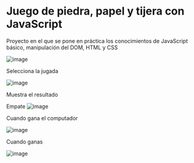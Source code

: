 # Juego de  piedra, papel y tijera con JavaScript 

Proyecto en el que se  pone en  práctica  los  conocimientos  de JavaScript  básico, manipulación del DOM, HTML y CSS


![image](https://user-images.githubusercontent.com/94869227/211060637-c9ad828d-cd43-4b93-9f0a-abeead1593c1.png)

Selecciona la jugada

![image](https://user-images.githubusercontent.com/94869227/211060693-b5f8b6bb-72f5-4a65-ac56-c11857bf1541.png)

Muestra el resultado

Empate
![image](https://user-images.githubusercontent.com/94869227/211060764-d90ebf25-00a5-4bf8-81f4-e29b88a51ade.png)

Cuando gana el computador

![image](https://user-images.githubusercontent.com/94869227/211060837-72a2dabb-f510-4b20-bba9-a4bdbe54ea9e.png)


Cuando ganas 

![image](https://user-images.githubusercontent.com/94869227/211060928-07441971-ad50-42c4-9954-e022d9da1764.png)


